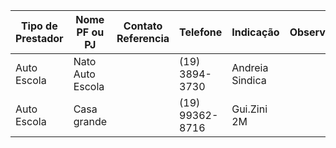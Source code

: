 | Tipo de Prestador | Nome PF ou PJ    | Contato Referencia | Telefone        | Indicação       | Observ. |
| ----------------- | ---------------- | ------------------ | --------------- | --------------- | ------- |
| Auto Escola       | Nato Auto Escola |                    | (19) 3894-3730  | Andreia Sindica |         |
| Auto Escola       | Casa grande      |                    | (19) 99362-8716 | Gui.Zini 2M     |         |